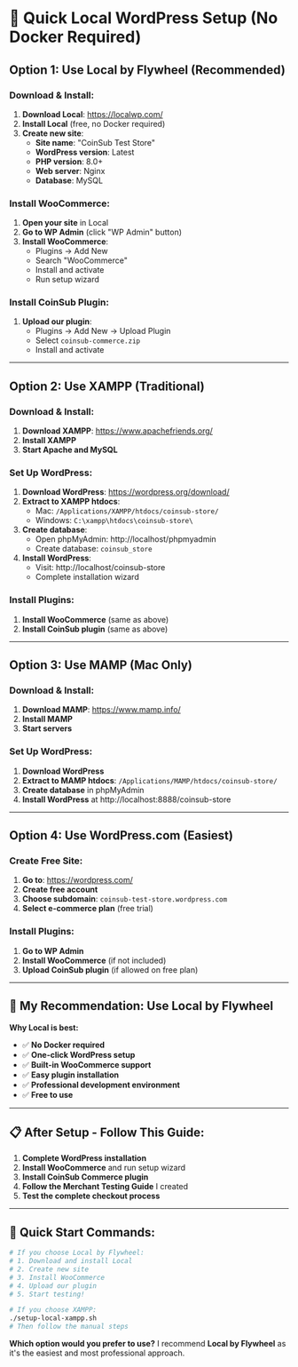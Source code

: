 # 🚀 Quick Local WordPress Setup (No Docker Required)

## **Option 1: Use Local by Flywheel (Recommended)**

### **Download & Install:**
1. **Download Local**: https://localwp.com/
2. **Install Local** (free, no Docker required)
3. **Create new site**:
   - **Site name**: "CoinSub Test Store"
   - **WordPress version**: Latest
   - **PHP version**: 8.0+
   - **Web server**: Nginx
   - **Database**: MySQL

### **Install WooCommerce:**
1. **Open your site** in Local
2. **Go to WP Admin** (click "WP Admin" button)
3. **Install WooCommerce**:
   - Plugins → Add New
   - Search "WooCommerce"
   - Install and activate
   - Run setup wizard

### **Install CoinSub Plugin:**
1. **Upload our plugin**:
   - Plugins → Add New → Upload Plugin
   - Select `coinsub-commerce.zip`
   - Install and activate

---

## **Option 2: Use XAMPP (Traditional)**

### **Download & Install:**
1. **Download XAMPP**: https://www.apachefriends.org/
2. **Install XAMPP**
3. **Start Apache and MySQL**

### **Set Up WordPress:**
1. **Download WordPress**: https://wordpress.org/download/
2. **Extract to XAMPP htdocs**:
   - Mac: `/Applications/XAMPP/htdocs/coinsub-store/`
   - Windows: `C:\xampp\htdocs\coinsub-store\`
3. **Create database**:
   - Open phpMyAdmin: http://localhost/phpmyadmin
   - Create database: `coinsub_store`
4. **Install WordPress**:
   - Visit: http://localhost/coinsub-store
   - Complete installation wizard

### **Install Plugins:**
1. **Install WooCommerce** (same as above)
2. **Install CoinSub plugin** (same as above)

---

## **Option 3: Use MAMP (Mac Only)**

### **Download & Install:**
1. **Download MAMP**: https://www.mamp.info/
2. **Install MAMP**
3. **Start servers**

### **Set Up WordPress:**
1. **Download WordPress**
2. **Extract to MAMP htdocs**: `/Applications/MAMP/htdocs/coinsub-store/`
3. **Create database** in phpMyAdmin
4. **Install WordPress** at http://localhost:8888/coinsub-store

---

## **Option 4: Use WordPress.com (Easiest)**

### **Create Free Site:**
1. **Go to**: https://wordpress.com/
2. **Create free account**
3. **Choose subdomain**: `coinsub-test-store.wordpress.com`
4. **Select e-commerce plan** (free trial)

### **Install Plugins:**
1. **Go to WP Admin**
2. **Install WooCommerce** (if not included)
3. **Upload CoinSub plugin** (if allowed on free plan)

---

## **🎯 My Recommendation: Use Local by Flywheel**

**Why Local is best:**
- ✅ **No Docker required**
- ✅ **One-click WordPress setup**
- ✅ **Built-in WooCommerce support**
- ✅ **Easy plugin installation**
- ✅ **Professional development environment**
- ✅ **Free to use**

---

## **📋 After Setup - Follow This Guide:**

1. **Complete WordPress installation**
2. **Install WooCommerce** and run setup wizard
3. **Install CoinSub Commerce plugin**
4. **Follow the Merchant Testing Guide** I created
5. **Test the complete checkout process**

---

## **🚀 Quick Start Commands:**

```bash
# If you choose Local by Flywheel:
# 1. Download and install Local
# 2. Create new site
# 3. Install WooCommerce
# 4. Upload our plugin
# 5. Start testing!

# If you choose XAMPP:
./setup-local-xampp.sh
# Then follow the manual steps
```

**Which option would you prefer to use?** I recommend **Local by Flywheel** as it's the easiest and most professional approach.

